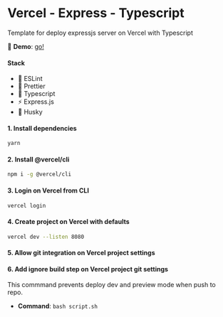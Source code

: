 # Vercel - Express - Typescript

Template for deploy expressjs server on Vercel with Typescript

:balloon: **Demo**: [go!](https://expressjs-typescript.vercel.app)

#### Stack

- :dizzy: ESLint
- :hibiscus: Prettier
- :ocean: Typescript
- :zap: Express.js
- :wolf: Husky

#### 1. Install dependencies

```bash
yarn
```

#### 2. Install **@vercel/cli**

```bash
npm i -g @vercel/cli
```

#### 3. Login on Vercel from CLI

```bash
vercel login
```

#### 4. Create project on Vercel with **defaults**

```bash
vercel dev --listen 8080
```

#### 5. Allow **git** integration on Vercel project settings

#### 6. Add ignore build step on Vercel project git settings

This commmand prevents deploy dev and preview mode when push to repo.

- **Command**: `bash script.sh`

